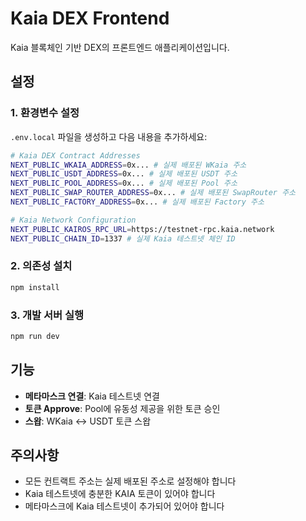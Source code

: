 # Kaia DEX Frontend

Kaia 블록체인 기반 DEX의 프론트엔드 애플리케이션입니다.

## 설정

### 1. 환경변수 설정

`.env.local` 파일을 생성하고 다음 내용을 추가하세요:

```bash
# Kaia DEX Contract Addresses
NEXT_PUBLIC_WKAIA_ADDRESS=0x... # 실제 배포된 WKaia 주소
NEXT_PUBLIC_USDT_ADDRESS=0x... # 실제 배포된 USDT 주소
NEXT_PUBLIC_POOL_ADDRESS=0x... # 실제 배포된 Pool 주소
NEXT_PUBLIC_SWAP_ROUTER_ADDRESS=0x... # 실제 배포된 SwapRouter 주소
NEXT_PUBLIC_FACTORY_ADDRESS=0x... # 실제 배포된 Factory 주소

# Kaia Network Configuration
NEXT_PUBLIC_KAIROS_RPC_URL=https://testnet-rpc.kaia.network
NEXT_PUBLIC_CHAIN_ID=1337 # 실제 Kaia 테스트넷 체인 ID
```

### 2. 의존성 설치

```bash
npm install
```

### 3. 개발 서버 실행

```bash
npm run dev
```

## 기능

- **메타마스크 연결**: Kaia 테스트넷 연결
- **토큰 Approve**: Pool에 유동성 제공을 위한 토큰 승인
- **스왑**: WKaia ↔ USDT 토큰 스왑

## 주의사항

- 모든 컨트랙트 주소는 실제 배포된 주소로 설정해야 합니다
- Kaia 테스트넷에 충분한 KAIA 토큰이 있어야 합니다
- 메타마스크에 Kaia 테스트넷이 추가되어 있어야 합니다
